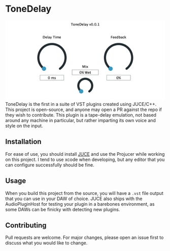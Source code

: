# ToneDelay
![v.0.0.1](v001-screenshot.png)
ToneDelay is the first in a suite of VST plugins created using JUCE/C++. This project is open-source, and anyone may open a PR against the repo if they wish to contribute.
This plugin is a tape-delay emulation, not based around any machine in particular, but rather imparting its own voice and style on the input. 

## Installation

For ease of use, you should install [JUCE](https://juce.com/) and use the Projucer while working on this project. I tend to use xcode when developing, but any editor that you can configure successfully should be fine.

## Usage

When you build this project from the source, you will have a `.vst` file output that you can use in your DAW of choice. JUCE also ships with the AudioPluginHost for testing your plugin in a barebones environment, as some DAWs can be finicky with detecting new plugins.

## Contributing
Pull requests are welcome. For major changes, please open an issue first to discuss what you would like to change.
